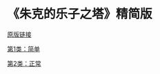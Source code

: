 # 《朱克的乐子之塔》精简版

[原版链接](https://jtohs-joke-towers.fandom.com/wiki/Main_Difficulty_Chart)

[第1类：简单](1.md)

[第2类：正常](2.md)